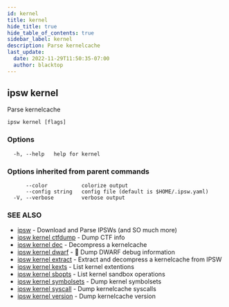 ```yaml
---
id: kernel
title: kernel
hide_title: true
hide_table_of_contents: true
sidebar_label: kernel
description: Parse kernelcache
last_update:
  date: 2022-11-29T11:50:35-07:00
  author: blacktop
---
```

## ipsw kernel

Parse kernelcache

```
ipsw kernel [flags]
```

### Options

```
  -h, --help   help for kernel
```

### Options inherited from parent commands

```
      --color           colorize output
      --config string   config file (default is $HOME/.ipsw.yaml)
  -V, --verbose         verbose output
```

### SEE ALSO

* [ipsw](/docs/cli/ipsw)	 - Download and Parse IPSWs (and SO much more)
* [ipsw kernel ctfdump](/docs/cli/ipsw/kernel/ctfdump)	 - Dump CTF info
* [ipsw kernel dec](/docs/cli/ipsw/kernel/dec)	 - Decompress a kernelcache
* [ipsw kernel dwarf](/docs/cli/ipsw/kernel/dwarf)	 - 🚧 Dump DWARF debug information
* [ipsw kernel extract](/docs/cli/ipsw/kernel/extract)	 - Extract and decompress a kernelcache from IPSW
* [ipsw kernel kexts](/docs/cli/ipsw/kernel/kexts)	 - List kernel extentions
* [ipsw kernel sbopts](/docs/cli/ipsw/kernel/sbopts)	 - List kernel sandbox operations
* [ipsw kernel symbolsets](/docs/cli/ipsw/kernel/symbolsets)	 - Dump kernel symbolsets
* [ipsw kernel syscall](/docs/cli/ipsw/kernel/syscall)	 - Dump kernelcache syscalls
* [ipsw kernel version](/docs/cli/ipsw/kernel/version)	 - Dump kernelcache version

